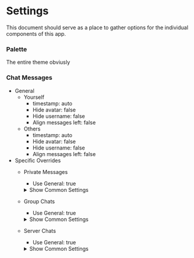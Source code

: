 # Settings

This document should serve as a place to gather options for the individual components of this app.

### Palette

The entire theme obviusly

### Chat Messages

- General
	- Yourself
		- timestamp: auto
		- Hide avatar: false
		- Hide username: false
		- Align messages left: false
	- Others
		- timestamp: auto
		- Hide avatar: false
		- Hide username: false
		- Align messages left: false
- Specific Overrides
	- Private Messages
		- Use General: true
	    <details>
	    <summary>Show Common Settings</summary>

		- Yourself
			- timestamp: auto
			- Hide avatar: false
			- Hide username: false
			- Align messages left: false
		- Others
			- timestamp: auto
			- Hide avatar: false
			- Hide username: false
			- Align messages left: false

	    </details>

	- Group Chats
		- Use General: true
	    <details>
	    <summary>Show Common Settings</summary>

		- Yourself
			- timestamp: auto
			- Hide avatar: false
			- Hide username: false
			- Align messages left: false
		- Others
			- timestamp: auto
			- Hide avatar: false
			- Hide username: false
			- Align messages left: false

	    </details>

	- Server Chats
		- Use General: true
	    <details>
	    <summary>Show Common Settings</summary>

		- Yourself
			- timestamp: auto
			- Hide avatar: false
			- Hide username: false
			- Align messages left: false
		- Others
			- timestamp: auto
			- Hide avatar: false
			- Hide username: false
			- Align messages left: false

	    </details>